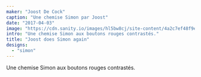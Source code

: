 ```yaml
---
maker: "Joost De Cock"
caption: "Une chemise Simon par Joost"
date: "2017-04-03"
image: "https://cdn.sanity.io/images/hl5bw8cj/site-content/4a2c7ef48f9e59652e63af8e80f57272dfbf0873-1944x1944.jpg"
intro: "Une chemise Simon aux boutons rouges contrastés."
title: "Joost does Simon again"
designs:
  - "simon"
---
```


Une chemise Simon aux boutons rouges contrastés.

